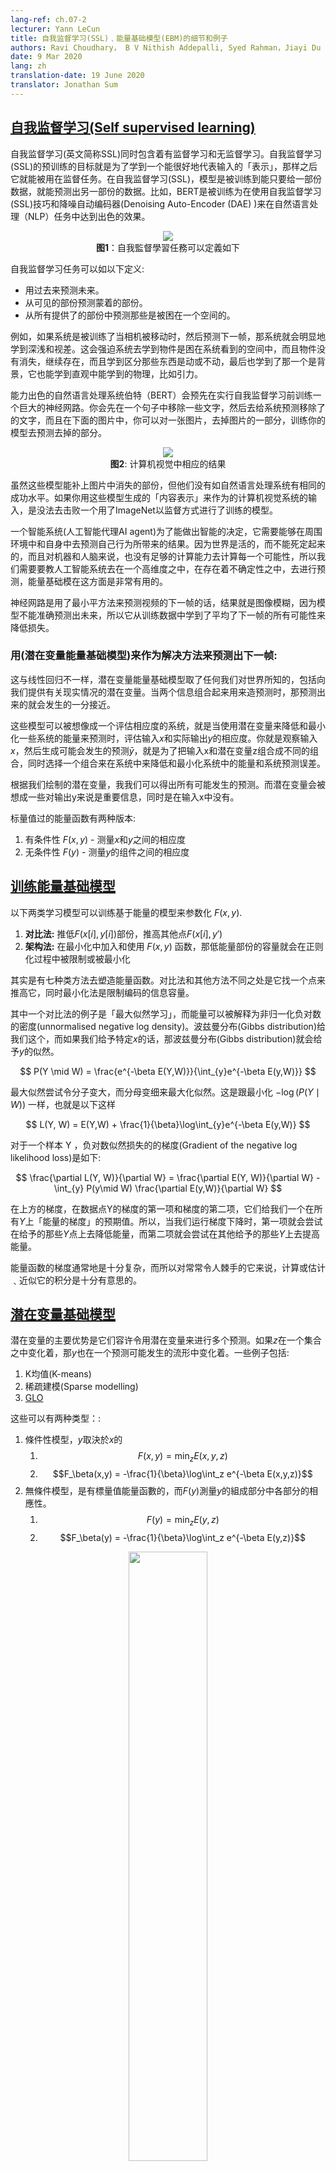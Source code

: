 ```yaml
---
lang-ref: ch.07-2
lecturer: Yann LeCun
title: 自我监督学习(SSL)﹑能量基础模型(EBM)的细节和例子
authors: Ravi Choudhary， B V Nithish Addepalli, Syed Rahman，Jiayi Du
date: 9 Mar 2020
lang: zh
translation-date: 19 June 2020
translator: Jonathan Sum
---
```



## [自我监督学习(Self supervised learning)](https://www.youtube.com/watch?v=tVwV14YkbYs&t=2683s)

自我监督学习(英文简称SSL)同时包含着有监督学习和无监督学习。自我监督学习(SSL)的预训练的目标就是为了学到一个能很好地代表输入的「表示」，那样之后它就能被用在监督任务。在自我监督学习(SSL)，模型是被训练到能只要给一部份数据，就能预测出另一部份的数据。比如，BERT是被训练为在使用自我监督学习(SSL)技巧和降噪自动编码器(Denoising Auto-Encoder (DAE) )来在自然语言处理（NLP）任务中达到出色的效果。

<center>
<img src="{{site.baseurl}}/images/week07/07-2/1_ssl.png"/><br>
<b>图1</b>：自我監督學習任務可以定義如下
</center>

自我监督学习任务可以如以下定义:
* 用过去来预测未来。
* 从可见的部份预测蒙着的部份。
* 从所有提供了的部份中预测那些是被困在一个空间的。

例如，如果系统是被训练了当相机被移动时，然后预测下一帧，那系统就会明显地学到深浅和视差。这会强迫系统去学到物件是困在系统看到的空间中，而且物件没有消失，继续存在，而且学到区分那些东西是动或不动，最后也学到了那一个是背景，它也能学到直观中能学到的物理，比如引力。

能力出色的自然语言处理系统伯特（BERT）会预先在实行自我监督学习前训练一个巨大的神经网路。你会先在一个句子中移除一些文字，然后去给系统预测移除了的文字，而且在下面的图片中，你可以对一张图片，去掉图片的一部分，训练你的模型去预测去掉的部分。

<center>
<img src="{{site.baseurl}}/images/week07/07-2/2_cv_eg.png"/><br>
<b>图2</b>: 计算机视觉中相应的结果
</center>
<!-- had been proof-read above June 20, 2020 -->

虽然这些模型能补上图片中消失的部份，但他们没有如自然语言处理系统有相同的成功水平。如果你用这些模型生成的「内容表示」来作为的计算机视觉系统的输入，是没法去击败一个用了ImageNet以监督方式进行了训练的模型。

一个智能系统(人工智能代理AI agent)为了能做出智能的决定，它需要能够在周围环境中和自身中去预测自己行为所带来的结果。因为世界是活的，而不能死定起来的，而且对机器和人脑来说，也没有足够的计算能力去计算每一个可能性，所以我们需要要教人工智能系统去在一个高维度之中，在存在着不确定性之中，去进行预测，能量基础模在这方面是非常有用的。

神经网路是用了最小平方法来预测视频的下一帧的话，结果就是图像模糊，因为模型不能准确预测出未来，所以它从训练数据中学到了平均了下一帧的所有可能性来降低损失。


### 用(潜在变量能量基础模型)来作为解决方法来预测出下一帧:

这与线性回归不一样，潜在变量能量基础模型取了任何我们对世界所知的，包括向我们提供有关现实情况的潜在变量。当两个信息组合起来用来造预测时，那预测出来的就会发生的一分接近。

这些模型可以被想像成一个评估相应度的系统，就是当使用潜在变量来降低和最小化一些系统的能量来预测时，评估输入$x$和实际输出$y$的相应度。你就是观察输入$x$，然后生成可能会发生的预测$\bar{y}$，就是为了把输入x和潜在变量z组合成不同的组合，同时选择一个组合来在系统中来降低和最小化系统中的能量和系统预测误差。

根据我们绘制的潜在变量，我我们可以得出所有可能发生的预测。而潜在变量会被想成一些对输出y来说是重要信息，同时是在输入x中没有。

标量值过的能量函数有两种版本:
1. 有条件性 $F(x, y)$ - 测量$x$和$y$之间的相应度
2. 无条件性 $F(y)$ -  测量$y$的组件之间的相应度

## [训练能量基础模型](https://www.youtube.com/watch?v=tVwV14YkbYs&t=3957s)

以下两类学习模型可以训练基于能量的模型来参数化 $F(x, y)$.
1. **对比法:** 推低$F(x[i], y[i])$部份，推高其他点$F(x[i], y')$
2. **架构法:** 在最小化中加入和使用 $F(x, y)$ 函数，那低能量部份的容量就会在正则化过程中被限制或被最小化

其实是有七种类方法去塑造能量函数。对比法和其他方法不同之处是它找一个点来推高它，同时最小化法是限制编码的信息容量。

其中一个对比法的例子是「最大似然学习」，而能量可以被解释为非归一化负对数的密度(unnormalised negative log density)。波兹曼分布(Gibbs distribution)给我们这个，而如果我们给予特定$x$的话，那波兹曼分布(Gibbs distribution)就会给予$y$的似然。

$$
P(Y \mid W) = \frac{e^{-\beta E(Y,W)}}{\int_{y}e^{-\beta E(y,W)}}
$$

最大似然尝试令分子变大，而分母变细来最大化似然。这是跟最小化 $-\log(P(Y \mid W))$ 一样，也就是以下这样

$$
L(Y, W) = E(Y,W) + \frac{1}{\beta}\log\int_{y}e^{-\beta E(y,W)}
$$

对于一个样本 Y ，负对数似然损失的的梯度(Gradient of the negative log likelihood loss)是如下:

$$
\frac{\partial L(Y, W)}{\partial W} = \frac{\partial E(Y, W)}{\partial W} - \int_{y} P(y\mid W) \frac{\partial E(y,W)}{\partial W}
$$

在上方的梯度，在数据点Y的梯度的第一项和梯度的第二项，它们给我们一个在所有$Y$上「能量的梯度」的预期值。所以，当我们运行梯度下降时，第一项就会尝试在给予的那些$Y$点上去降低能量，而第二项就会尝试在其他给予的那些$Y$上去提高能量。

能量函数的梯度通常地是十分复杂，而所以对常常令人棘手的它来说，计算或估计﹑近似它的积分是十分有意思的。


## [潜在变量基础模型](https://www.youtube.com/watch?v=tVwV14YkbYs&t=4767s)

潜在变量的主要优势是它们容许令用潜在变量来进行多个预测。如果$z$在一个集合之中变化着，那$y$也在一个预测可能发生的流形中变化着。一些例子包括:
1. K均值(K-means)
2. 稀疏建模(Sparse modelling)
3. [GLO](https://arxiv.org/abs/1707.05776)

这些可以有两种类型：:
1. 條件性模型，$y$取決於$x$的
    1. $$F(x,y) = \text{min}_{z} E(x,y,z)$$
    2. $$F_\beta(x,y) = -\frac{1}{\beta}\log\int_z e^{-\beta E(x,y,z)}$$
2. 無條件模型，是有標量值能量函數的，而$F(y)$測量$y$的組成部分中各部分的相應性。
    1. $$F(y) = \text{min}_{z} E(y,z)$$
    2. $$F_\beta(y) = -\frac{1}{\beta}\log\int_z e^{-\beta E(y,z)}$$

<center>
<img src="{{site.baseurl}}/images/week07/07-2/3_lv_ebm.png" width="50%"/><br>
<b>图3</b>: 潜在变量能量基础模型(Latent Variable EBM)
</center>


## 潜在变量能量基础模型(EBM)例子: $K$均值

K均值是一个简单的聚类算法，当我们去尝试去建造一个$y$分布模型时，那能够被称为能量基础模型。能量函数是 $E(y,z) = \Vert y-Wz \Vert^2$ 而$z$ 是 a $1$-hot 向量。

<center>
<img src="{{site.baseurl}}/images/week07/07-2/4_kmeans.png" width="50%"/><br>
<b>图4</b>: K均值示例
</center>

给予y的值和$k$的值，我们就能通过弄清楚W中那k个列有可能可以最小化「重建误差」或「能量函数」来推理。训练算法的做法是这样，我们可以采用一种方法，方法是找出$z$，而这个$z$能够选出$W$中一那一列是最接近$y$，然后在不断的重复中用梯度来找出更接近的那一列。相反地，坐标梯度下降实际上比这个更好更快。

在下面的图中，我们可以看到数据点沿着一个粉色螺旋形。黑色斑点围着这条线，同时对应于周围二次的井形状，周围是每一个$W$的原型。

<center>
<img src="{{site.baseurl}}/images/week07/07-2/5_spiral.png" width="50%"/><br>
<b>图5</b>: 螺旋图
</center>

一旦我们学习了能量函数，我们可以开始解决以下问题:
1. 给予 $y_1$点, 我们能预测 $y_2$么?
2. 给予 $y$, 我们能找出最接近数据流型的点吗?

K均值属于最小化法(和对比法对立着)。所以我们不会推高能量，而我们做的只是在某些区域中推低能量。其中一个坏处是一但$k$的值是被决定了，那就会限定只有$k$个点是有$0$能量，而其他点就会有更高的能量，每向外走一步，就二次地升高。


## 对比法

根据杨立昆博士(Dr Yann LeCun)的说法，每个人都在某个时刻使用架构法，但在此刻，我们说适用于图像的对比法。看一下和想一下方的图像，它显示出数据点和能量表面的轮廓。理想的话，我们想在数据流形上的能量面(能量表面)有最低的能量。所以我们想做的是在训练例子附近降低能量(即$F(x,y)$)的值)，但单单只是这样做是不足够的。因此，为了$y$，我们也针对本应具有较高的能量但具有足够的能量的该地区的提升其能量。

<center>
<img src="{{site.baseurl}}/images/week07/07-2/6_contrastive_1.png" width="50%"/><br>$F(x,y)$)
<b>图6</b>: 对比法
</center>

这里有数个方法去找出这些$y$来令我们能提高我们想提高的能量。一些例子包括:
1. 去噪自动编码器(Denoising Autoencoder)
2. 对比发散(Contrastive Divergence)
3. 蒙特卡洛(Monte Carlo)
4. 马尔可夫链式蒙特卡洛 Markov Chain Monte Carlo
5. 汉密尔顿式蒙特卡洛 Hamiltonian Monte Carlo


我们会简单地讨论一下去噪自动编码器和对比发散。


### 去噪自动编码器（Denoising autoencoder，简称 DAE）

其中一个找出这些$y$来提高能量的方法，那是随机扰动训练例子，下方图像中的1绿色箭头就是说这个。

<center>
<img src="{{site.baseurl}}/images/week07/07-2/7_contrastive_2.png" width="50%"/><br>
<b>图7</b>: 地形图
</center>

一旦我们有很多乱起来了的数据点，那我们能推这些能量上到这里来。如果我们对这些数据点推的次数是足够的话，那能量样本就会沿着训练例子卷起来。而下方的图就说明了训练是如何完成。

<center>
<img src="{{site.baseurl}}/images/week07/07-2/8_training.png" width="50%"/><br>
<b>图. 8</b>: 训练
</center>

训练步骤:
1. .选一个$y$点然后弄乱它
2. 训练编码器和解码器来重建弄乱了的数据点到原来的数据点

如果去噪自动编码器(DAE)是训练得正确的话，那当我们离开数据流体时，能量就二次地升高。

下方的图说明了我们如果使用去噪自动编码器(DAE)

<center>
<img src="{{site.baseurl}}/images/week07/07-2/9_dae_use.png" width="50%"/><br>
<b>图9</b>: 如何使用去噪自动编码器(DAE)
</center>


### 伯特模型(BERT)

跟训练伯特的方法是有点相似，除了当我们处理文字时，空间是离散的话，那就不太一样。 「弄乱」技巧是由掩盖一些文字做法组成的，而「重建」步骤是试图预测这些掩盖了的文字。因此，这也称为掩盖式自动编码器。


### 对比发散

对比发散向我们呈现了一个更聪明的方式去找出我们想要提高能量的$y$点。我们可以对训练点用「随机踢」，之后就会用梯度下降来令能量函数下移。在轨道最后的部份，我们对我们落在的点上提高能量。下图用绿线来说明了。

<center>
<img src="{{site.baseurl}}/images/week07/07-2/10_contrastive_div.png" width="50%"/><br>
<b>圖10</b>: 对比发散
</center>
